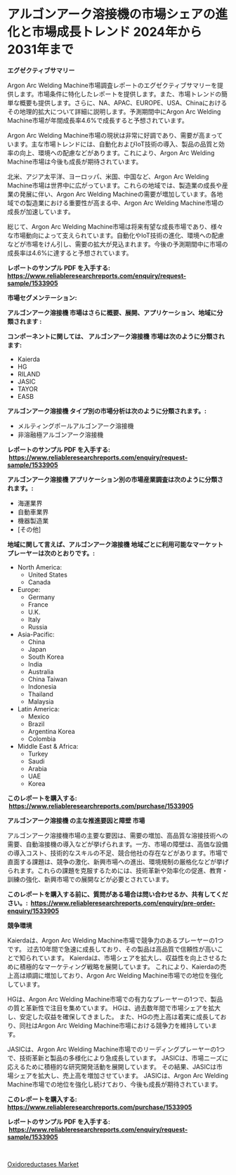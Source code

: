 <p><h1>アルゴンアーク溶接機の市場シェアの進化と市場成長トレンド 2024年から2031年まで</h1></p><p><strong>エグゼクティブサマリー</strong></p>
<p><p>Argon Arc Welding Machine市場調査レポートのエグゼクティブサマリーを提供します。市場条件に特化したレポートを提供します。また、市場トレンドの簡単な概要も提供します。さらに、NA、APAC、EUROPE、USA、Chinaにおけるその地理的拡大について詳細に説明します。予測期間中にArgon Arc Welding Machine市場が年間成長率4.6%で成長すると予想されています。</p><p>Argon Arc Welding Machine市場の現状は非常に好調であり、需要が高まっています。主な市場トレンドには、自動化およびIoT技術の導入、製品の品質と効率の向上、環境への配慮などがあります。これにより、Argon Arc Welding Machine市場は今後も成長が期待されています。</p><p>北米、アジア太平洋、ヨーロッパ、米国、中国など、Argon Arc Welding Machine市場は世界中に広がっています。これらの地域では、製造業の成長や産業の発展に伴い、Argon Arc Welding Machineの需要が増加しています。各地域での製造業における重要性が高まる中、Argon Arc Welding Machine市場の成長が加速しています。</p><p>総じて、Argon Arc Welding Machine市場は将来有望な成長市場であり、様々な市場動向によって支えられています。自動化やIoT技術の進化、環境への配慮などが市場をけん引し、需要の拡大が見込まれます。今後の予測期間中に市場の成長率は4.6%に達すると予想されています。</p></p>
<p><strong>レポートのサンプル PDF を入手する: <a href="https://www.reliableresearchreports.com/enquiry/request-sample/1533905">https://www.reliableresearchreports.com/enquiry/request-sample/1533905</a></strong></p>
<p><strong>市場セグメンテーション:</strong></p>
<p><strong> アルゴンアーク溶接機 市場はさらに概要、展開、アプリケーション、地域に分類されます :</strong></p>
<p><strong>コンポーネントに関しては、 アルゴンアーク溶接機 市場は次のように分類されます: &nbsp;</strong></p>
<p><ul><li>Kaierda</li><li>HG</li><li>RILAND</li><li>JASIC</li><li>TAYOR</li><li>EASB</li></ul></p>
<p><strong> アルゴンアーク溶接機 タイプ別の市場分析は次のように分類されます。:</strong></p>
<p><ul><li>メルティングポールアルゴンアーク溶接機</li><li>非溶融極アルゴンアーク溶接機</li></ul></p>
<p><strong>レポートのサンプル PDF を入手する: &nbsp;<a href="https://www.reliableresearchreports.com/enquiry/request-sample/1533905">https://www.reliableresearchreports.com/enquiry/request-sample/1533905</a></strong></p>
<p><strong> アルゴンアーク溶接機 アプリケーション別の市場産業調査は次のように分類されます。:</strong></p>
<p><ul><li>海運業界</li><li>自動車業界</li><li>機器製造業</li><li>[その他]</li></ul></p>
<p><strong>地域に関して言えば、アルゴンアーク溶接機 地域ごとに利用可能なマーケットプレーヤーは次のとおりです。:</strong></p>
<p><ul>
    <li>
        North America:
        <ul>
            <li>United States</li>
            <li>Canada</li>
        </ul>
    </li>
    <li>
        Europe:
        <ul>
            <li>Germany</li>
            <li>France</li>
            <li>U.K.</li>
            <li>Italy</li>
            <li>Russia</li>
        </ul>
    </li>
    <li>
        Asia-Pacific:
        <ul>
            <li>China</li>
            <li>Japan</li>
            <li>South Korea</li>
            <li>India</li>
            <li>Australia</li>
            <li>China Taiwan</li>
            <li>Indonesia</li>
            <li>Thailand</li>
            <li>Malaysia</li>
        </ul>
    </li>
    <li>
        Latin America:
        <ul>
            <li>Mexico</li>
            <li>Brazil</li>
            <li>Argentina Korea</li>
            <li>Colombia</li>
        </ul>
    </li>
    <li>
        Middle East & Africa:
        <ul>
            <li>Turkey</li>
            <li>Saudi</li>
            <li>Arabia</li>
            <li>UAE</li>
            <li>Korea</li>
        </ul>
    </li>
    </ul></p>
<p><strong>このレポートを購入する: &nbsp;<a href="https://www.reliableresearchreports.com/purchase/1533905">https://www.reliableresearchreports.com/purchase/1533905</a></strong></p>
<p><strong>アルゴンアーク溶接機 の主な推進要因と障壁 市場</strong></p>
<p><p>アルゴンアーク溶接機市場の主要な要因は、需要の増加、高品質な溶接技術への需要、自動溶接機の導入などが挙げられます。一方、市場の障壁は、高価な設備の導入コスト、技術的なスキルの不足、競合他社の存在などがあります。市場で直面する課題は、競争の激化、新興市場への進出、環境規制の厳格化などが挙げられます。これらの課題を克服するためには、技術革新や効率化の促進、教育・訓練の強化、新興市場での展開などが必要とされています。</p></p>
<p><strong>このレポートを購入する前に、質問がある場合は問い合わせるか、共有してください。:&nbsp; <a href="https://www.reliableresearchreports.com/enquiry/pre-order-enquiry/1533905">https://www.reliableresearchreports.com/enquiry/pre-order-enquiry/1533905</a></strong></p>
<p><strong>競争環境</strong></p>
<p><p>Kaierdaは、Argon Arc Welding Machine市場で競争力のあるプレーヤーの1つです。 过去10年間で急速に成長しており、その製品は高品質で信頼性が高いことで知られています。 Kaierdaは、市場シェアを拡大し、収益性を向上させるために積極的なマーケティング戦略を展開しています。 これにより、Kaierdaの売上高は順調に増加しており、Argon Arc Welding Machine市場での地位を強化しています。</p><p>HGは、Argon Arc Welding Machine市場での有力なプレーヤーの1つで、製品の質と革新性で注目を集めています。 HGは、過去数年間で市場シェアを拡大し、安定した収益を確保してきました。 また、HGの売上高は着実に成長しており、同社はArgon Arc Welding Machine市場における競争力を維持しています。</p><p>JASICは、Argon Arc Welding Machine市場でのリーディングプレーヤーの1つで、技術革新と製品の多様化により急成長しています。 JASICは、市場ニーズに応えるために積極的な研究開発活動を展開しています。 その結果、JASICは市場シェアを拡大し、売上高を増加させています。 JASICは、Argon Arc Welding Machine市場での地位を強化し続けており、今後も成長が期待されています。</p></p>
<p><strong>このレポートを購入する: &nbsp; <a href="https://www.reliableresearchreports.com/purchase/1533905">https://www.reliableresearchreports.com/purchase/1533905</a></strong></p>
<p><strong>レポートのサンプル PDF を入手する: &nbsp;<a href="https://www.reliableresearchreports.com/enquiry/request-sample/1533905">https://www.reliableresearchreports.com/enquiry/request-sample/1533905</a></strong><strong></strong></p>
<p>&nbsp;</p>
<p><p><a href="https://silk-columnist-571.notion.site/Oxidoreductases-Market-Size-Growth-Outlook-from-2024-to-2031-projecting-at-Market-s-Trends-Analysi-97ce49ac7a3149c18db127b6bbfe839b">Oxidoreductases Market</a></p></p>